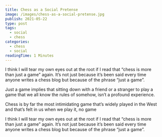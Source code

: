 ```yaml
---
title: Chess as a Social Pretense
image: /images/chess-as-a-social-pretense.jpg
publish: 2021-05-22
type: post
tags:
  - social
  - chess
categories:
  - chess
  - social
readingTime: 1 Minutes
---
```


I think I will tear my own eyes out at the root if I read that “chess is more than just a game” again. It’s not just because it’s been said every time anyone writes a chess blog but because of the phrase “just a game”.

<!-- more -->

Just a game implies that sitting down with a friend or a stranger to play a game that we all know the rules of somehow, isn’t a profound experience.

Chess is by far the most intimidating game that’s widely played in the West and that’s felt in us when we play it, no game

I think I will tear my own eyes out at the root if I read that “chess is more than just a game” again. It’s not just because it’s been said every time anyone writes a chess blog but because of the phrase “just a game”.
